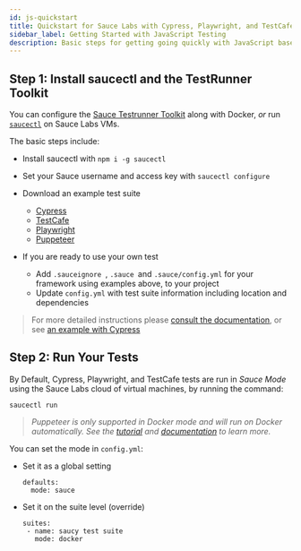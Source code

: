 ```yaml
---
id: js-quickstart
title: Quickstart for Sauce Labs with Cypress, Playwright, and TestCafe
sidebar_label: Getting Started with JavaScript Testing
description: Basic steps for getting going quickly with JavaScript based frameworks using TestRunner Toolkit and SauceCTL
---
```


## Step 1: Install saucectl and the TestRunner Toolkit

You can configure the [Sauce Testrunner Toolkit](https://docs.saucelabs.com/testrunner-toolkit) along with Docker, _or_ run [`saucectl`](https://docs.saucelabs.com/testrunner-toolkit/saucectl) on Sauce Labs VMs.

The basic steps include:

 * Install saucectl with `npm i -g saucectl`

 * Set your Sauce username and access key with `saucectl configure`
 * Download an example test suite
    * [Cypress](https://github.com/saucelabs/saucectl-cypress-example)
    * [TestCafe](https://github.com/saucelabs/saucectl-testcafe-example)
    * [Playwright](https://github.com/saucelabs/saucectl-playwright-example)
    * [Puppeteer](https://github.com/saucelabs/saucectl-puppeteer-example)
* If you are ready to use your own test
    * Add `.sauceignore `, `.sauce `and `.sauce/config.yml` for your framework using examples above, to your project
    * Update `config.yml` with test suite information including location and dependencies

 > For more detailed instructions please [consult the documentation](https://docs.saucelabs.com/testrunner-toolkit/installation), or see [an example with Cypress ](https://training.saucelabs.com/codelabs/Module1-Testrunner/index.html?index=..%2F..testrunner#2)


## Step 2: Run Your Tests

By Default, Cypress, Playwright, and TestCafe tests are run in _Sauce Mode_ using the Sauce Labs cloud of virtual machines, by running the command:
```
saucectl run
```

> _Puppeteer is only supported in Docker mode and will run on Docker automatically. See the [tutorial](https://training.staging.saucelabs.net/saucectl/) and [documentation](https://docs.saucelabs.com/testrunner-toolkit/running-tests) to learn more._

You can set the mode in `config.yml`:

*   Set it as a global setting

    ```
    defaults:
      mode: sauce
    ```

*   Set it on the suite level (override)

    ```
    suites:
     - name: saucy test suite
       mode: docker
    ```

